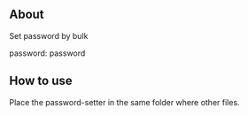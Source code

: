 ## About

Set password by bulk

password: password

## How to use

Place the password-setter in the same folder where other files.